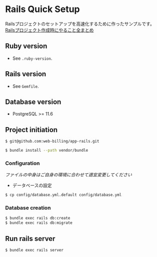 # Rails Quick Setup
Railsプロジェクトのセットアップを高速化するために作ったサンプルです。
[Railsプロジェクト作成時にやること全まとめ](https://qiita.com/d0ne1s/items/16b0815bb5bc0ed13eb8)

## Ruby version

- See `.ruby-version`.

## Rails version

- See `Gemfile`.

## Database version

- PostgreSQL >= 11.6

## Project initiation

```bash
$ git@github.com:web-billing/app-rails.git
```
```bash
$ bundle install --path vendor/bundle
```

### Configuration

*ファイルの中身はご自身の環境に合わせて適宜変更してください*

- データベースの設定

```bash
$ cp config/database.yml.default config/database.yml
```

### Database creation

```bash
$ bundle exec rails db:create
$ bundle exec rails db:migrate
```

## Run rails server

```bash
$ bundle exec rails server
```